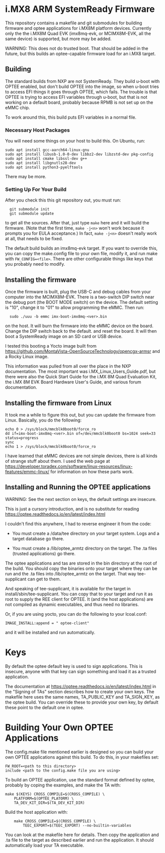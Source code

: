 # i.MX8 ARM SystemReady Firmware

This repository contains a makefile and git submodules for building
firmware and optee applications for i.MX8M platform devices.
Currently only the the i.MX8M Quad EVK (imx8mq-evk, or MCIMX8M-EVK,
all the same device) is supported, but more may be added.

WARNING: This does not do trusted boot.  That should be added in the
future, but this builds an optee-capable firmware load for an i.MX8
target.

## Building

The standard builds from NXP are not SystemReady.  They build u-boot
with OPTEE enabled, but don't build OPTEE into the image, so when
u-boot tries to access EFI things it goes through OPTEE, which fails.
The trouble is that OPTEE is trying to access EFI variables through
u-boot, but that is not working on a default board, probably because
RPMB is not set up on the eMMC chip.

To work around this, this build puts EFI variables in a normal file.

### Necessary Host Packages

You will need some things on your host to build this.  On Ubuntu, run:

```
sudo apt install gcc-aarch64-linux-gnu
sudo apt install libusb-1.0-0-dev libbz2-dev libzstd-dev pkg-config
sudo apt install cmake libssl-dev g++
sudo apt install libgnutls28-dev
sudo apt install python3-pyelftools
```

There may be more.

### Setting Up For Your Build

After you check this this git repository out, you must run:

```
  git submodule init
  git submodule update
```

to get all the sources.  After that, just type `make` here and it will
build the firmware.  (Note that the first time, `make -j<n>` won't
work because it prompts you for EULA acceptance.)  In fact, `make
-j<n>` doesn't really work at all, that needs to be fixed.

The default build builds an imx8mq-evk target.  If you want to
override this, you can copy the make.config file to your own file,
modify it, and run make with `FW_CONFIG=<file>`.  There are other
configurable things like keys that you probably need to modify.

## Installing the firmware

Once the firmware is built, plug the USB-C and debug cables from your
computer into the MCIMX8M-EVK.  There is a two-switch DIP switch near
the debug port (the BOOT MODE switch) on the device.  The default
setting is "10", change it to "01" to allow programming the eMMC.
Then run:

```
  sudo ./uuu -b emmc imx-boot-imx8mq-<ver>.bin
```

on the host.  It will burn the firmware into the eMMC device on the
board.  Change the DIP switch back to the default. and reset the
board.  It will then boot a SystemReady image on an SD card or USB
device.

I tested this booting a Yocto image built from
https://github.com/MontaVista-OpenSourceTechnology/opencgx-armsr and a
Rocky Linux image.

This information was pulled from all over the place in the NXP
documentation.  The most important was i.MX_Linux_Users_Guide.pdf, but
there were also the Quick Start Guide for the i.MX 8M Quad Evaluation
Kit, the i.MX 8M EVK Board Hardware User's Guide, and various forum
documentation.

## Installing the firmware from Linux

It took me a while to figure this out, but you can update the firmware
from Linux.  Basically, you do the following:

```
echo 0 > /sys/block/mmcblk0boot0/force_ro
dd if=imx-boot-imx8mq-<ver>.bin of=/dev/mmcblk0boot0 bs=1024 seek=33 status=progress
sync
echo 1 > /sys/block/mmcblk0boot0/force_ro
```

I have learned that eMMC devices are not simple devices, there is all
kinds of strange stuff about them.  I used the web page at
https://developer.toradex.com/software/linux-resources/linux-features/emmc-linux/
for information on how these parts work.

## Installing and Running the OPTEE applications

WARNING: See the next section on keys, the default settings are insecure.

This is just a cursory introduction, and is no substitute for reading
https://optee.readthedocs.io/en/latest/index.html

I couldn't find this anywhere, I had to reverse engineer it from the code:

* You must create a /data/tee directory on your target system.  Logs and
  a target database go there.

* You must create a /lib/optee_armtz directory on the target.  The .ta
  files (trusted applications) go there.

The optee applications and tas are stored in the bin directory at the
root of the build.  You should copy the binaries onto your target
where they can be run and the .ta files into /lib/optee_armtz on the
target.  That way tee-supplicant can get to them.

And speaking of tee-supplicant, it is available for the target in
install/sbin/tee-supplicant.  You can copy that to your target and run
it as root to supply the REE client for OPTEE.  It (and the host
applications) are not compiled as dynamic executables, and thus need
no libraries.

Or, if you are using yocto, you can do the following to your
lcoal.conf:

```
IMAGE_INSTALL:append = " optee-client"
```

and it will be installed and run automatically.

# Keys

By default the optee default key is used to sign applications.  This
is insecure, anyone with that key can sign something and load it as a
trusted application.

The documentation at https://optee.readthedocs.io/en/latest/index.html
in the "Signing of TAs" section describes how to create your own keys.
The makefile here uses the same names, TA_PUBLIC_KEY and TA_SIGN_KEY,
as the optee build.  You can override these to provide your own key,
by default these point to the default one in optee.

# Building Your Own OPTEE Applications

The config.make file mentioned earlier is designed so you can build
your own OPTEE applications against this build.  To do this, in your
makefiles set:

```
FW_ROOT=<path to this directory>
include <path to the config.make file you are using>
```

To build an OPTEE application, use the standard format defined by
optee, probably by coping the examples, and make the TA with:

```
make $(KEYS) CROSS_COMPILE=$(CROSS_COMPILE) \
	PLATFORM=$(OPTEE_PLATORM) \
	TA_DEV_KIT_DIR=$(TA_DEV_KIT_DIR)
```

Build the host application with:

```
	make CROSS_COMPILE=$(CROSS_COMPILE) \
		TEEC_EXPORT=$(TEEC_EXPORT) --no-builtin-variables
```

You can look at the makefile here for details.  Then copy the
application and .ta file to the target as described earlier and run
the application.  It should automatically load your TA executable.
